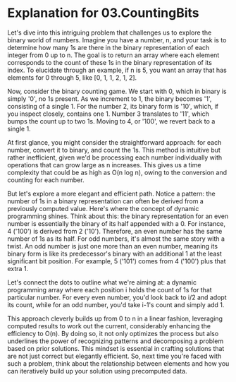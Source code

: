 # Explanation for 03.CountingBits

Let's dive into this intriguing problem that challenges us to explore the binary world of numbers. Imagine you have a number, n, and your task is to determine how many 1s are there in the binary representation of each integer from 0 up to n. The goal is to return an array where each element corresponds to the count of these 1s in the binary representation of its index. To elucidate through an example, if n is 5, you want an array that has elements for 0 through 5, like [0, 1, 1, 2, 1, 2].

Now, consider the binary counting game. We start with 0, which in binary is simply '0', no 1s present. As we increment to 1, the binary becomes '1', consisting of a single 1. For the number 2, its binary form is '10', which, if you inspect closely, contains one 1. Number 3 translates to '11', which bumps the count up to two 1s. Moving to 4, or '100', we revert back to a single 1.

At first glance, you might consider the straightforward approach: for each number, convert it to binary, and count the 1s. This method is intuitive but rather inefficient, given we'd be processing each number individually with operations that can grow large as n increases. This gives us a time complexity that could be as high as O(n log n), owing to the conversion and counting for each number.

But let's explore a more elegant and efficient path. Notice a pattern: the number of 1s in a binary representation can often be derived from a previously computed value. Here's where the concept of dynamic programming shines. Think about this: the binary representation for an even number is essentially the binary of its half appended with a 0. For instance, 4 ('100') is derived from 2 ('10'). Therefore, an even number has the same number of 1s as its half. For odd numbers, it's almost the same story with a twist. An odd number is just one more than an even number, meaning its binary form is like its predecessor's binary with an additional 1 at the least significant bit position. For example, 5 ('101') comes from 4 ('100') plus that extra 1.

Let's connect the dots to outline what we're aiming at: a dynamic programming array where each position i holds the count of 1s for that particular number. For every even number, you'd look back to i/2 and adopt its count, while for an odd number, you'd take i-1's count and simply add 1.

This approach cleverly builds up from 0 to n in a linear fashion, leveraging computed results to work out the current, considerably enhancing the efficiency to O(n). By doing so, it not only optimizes the process but also underlines the power of recognizing patterns and decomposing a problem based on prior solutions. This mindset is essential in crafting solutions that are not just correct but elegantly efficient. So, next time you're faced with such a problem, think about the relationship between elements and how you can iteratively build up your solution using precomputed data.